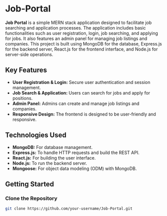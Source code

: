 # Job-Portal

**Job Portal** is a simple MERN stack application designed to facilitate job searching and application processes. The application includes basic functionalities such as user registration, login, job searching, and applying for jobs. It also features an admin panel for managing job listings and companies. This project is built using MongoDB for the database, Express.js for the backend server, React.js for the frontend interface, and Node.js for server-side operations.

## Key Features
- **User Registration & Login:** Secure user authentication and session management.
- **Job Search & Application:** Users can search for jobs and apply for positions.
- **Admin Panel:** Admins can create and manage job listings and companies.
- **Responsive Design:** The frontend is designed to be user-friendly and responsive.

## Technologies Used
- **MongoDB:** For database management.
- **Express.js:** To handle HTTP requests and build the REST API.
- **React.js:** For building the user interface.
- **Node.js:** To run the backend server.
- **Mongoose:** For object data modeling (ODM) with MongoDB.

## Getting Started

### Clone the Repository
```bash
git clone https://github.com/your-username/Job-Portal.git
